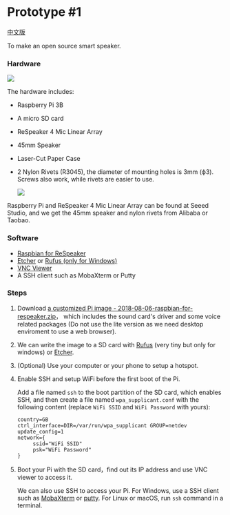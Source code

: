 Prototype #1
============

[中文版](zh.md)

To make an open source smart speaker.

### Hardware

![](/img/prototype1.png)

The hardware includes:

+ Raspberry Pi 3B
+ A micro SD card
+ ReSpeaker 4 Mic Linear Array
+ 45mm Speaker
+ Laser-Cut Paper Case
+ 2 Nylon Rivets (R3045), the diameter of mounting holes is 3mm (ф3). Screws also work, while rivets are easier to use.

  ![](/img/nylon_rivet.png)


Raspberry Pi and ReSpeaker 4 Mic Linear Array can be found at Seeed Studio, and we get the 45mm speaker and nylon rivets from Alibaba or Taobao.

### Software
+ [Raspbian for ReSpeaker](https://v2.fangcloud.com/share/7395fd138a1cab496fd4792fe5?folder_id=188000207913&lang=en)
+ [Etcher](https://www.balena.io/etcher/) or [Rufus (only for Windows)](https://rufus.akeo.ie/)
+ [VNC Viewer](https://www.realvnc.com/en/connect/download/viewer/chrome/)
+ A SSH client such as MobaXterm or Putty


### Steps
1. Download [a customized Pi image - 2018-08-06-raspbian-for-respeaker.zip](https://v2.fangcloud.com/share/7395fd138a1cab496fd4792fe5?folder_id=188000207913&lang=en)，
   which includes the sound card's driver and some voice related packages (Do not use the lite version as we need desktop enviroment to use a web browser).

2. We can write the image to a SD card with [Rufus](https://rufus.akeo.ie/) (very tiny but only for windows) or [Etcher](https://www.balena.io/etcher/).

3. (Optional) Use your computer or your phone to setup a hotspot.

4. Enable SSH and setup WiFi before the first boot of the Pi.

   Add a file named `ssh` to the boot partition of the SD card, which enables SSH, and then create a file named `wpa_supplicant.conf` with the following content (replace `WiFi SSID` and `WiFi Password` with yours):
   
   ```
   country=GB
   ctrl_interface=DIR=/var/run/wpa_supplicant GROUP=netdev
   update_config=1
   network={
	    ssid="WiFi SSID"
	    psk="WiFi Password"
   }
   ```
   
5. Boot your Pi with the SD card，find out its IP address and use VNC viewer to access it.
   
   We can also use SSH to access your Pi. For Windows, use a SSH client such as [MobaXterm](https://mobaxterm.mobatek.net/) or [putty](https://www.chiark.greenend.org.uk/~sgtatham/putty/latest.html). For Linux or macOS, run `ssh` command in a terminal.




